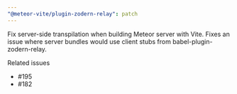 ```yaml
---
"@meteor-vite/plugin-zodern-relay": patch
---
```


Fix server-side transpilation when building Meteor server with Vite. Fixes an issue where server bundles would use client stubs from babel-plugin-zodern-relay.

Related issues
- #195
- #182
